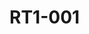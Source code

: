 # RT1-001



<div>

<figure><img src="https://rider-card.com/images/cardlist/card/RT1-001.png" alt=""><figcaption></figcaption></figure>

 

<figure><img src="https://rider-card.com/images/cardlist/card/RT1-002.png" alt=""><figcaption></figcaption></figure>

 

<figure><img src="https://rider-card.com/images/cardlist/card/RT1-003.png" alt=""><figcaption></figcaption></figure>

 

<figure><img src="https://rider-card.com/images/cardlist/card/RT1-004.png" alt=""><figcaption></figcaption></figure>

 

<figure><img src="https://rider-card.com/images/cardlist/card/RT1-005.png" alt=""><figcaption></figcaption></figure>

</div>

